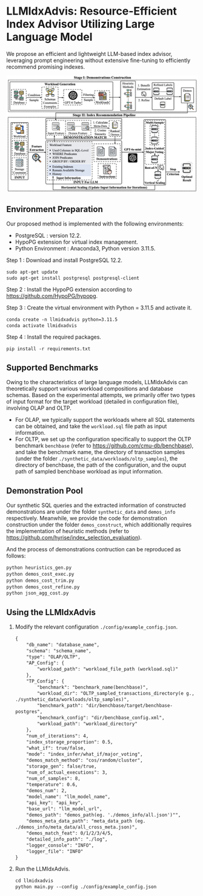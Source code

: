 # LLMIdxAdvis: Resource-Efficient Index Advisor Utilizing Large Language Model

We propose an efficient and lightweight LLM-based index advisor, leveraging prompt engineering without extensive fine-tuning to efficiently recommend promising indexes.

![overview](overview.png)

## Environment Preparation

Our proposed method is implemented with the following environments:

- PostgreSQL : version 12.2.
- HypoPG extension for virtual index management.
- Python Environment : Anaconda3, Python version 3.11.5.

Step 1 : Download and install PostgreSQL 12.2.

```
sudo apt-get update
sudo apt-get install postgresql postgresql-client
```

Step 2 : Install the HypoPG extension according to https://github.com/HypoPG/hypopg. 

Step 3 : Create the virtual environment with Python = 3.11.5 and activate it.

```
conda create -n llmidxadvis python=3.11.5
conda activate llmidxadvis
```

Step 4 : Install the required packages.

```
pip install -r requirements.txt
```

## Supported Benchmarks

Owing to the characteristics of large language models, LLMIdxAdvis can theoretically support various workload compositions and database schemas. Based on the experimental attempts, we primarily offer two types of input format for the target workload (detailed in configuration file), involving OLAP and OLTP.

- For OLAP, we typically support the workloads where all SQL statements can be obtained, and take the ``workload.sql`` file path as input information.
- For OLTP, we set up the configuration specifically to support the OLTP benchmark `benchbase` (refer to https://github.com/cmu-db/benchbase), and take the benchmark name, the directory of transaction samples (under the folder ``./synthetic_data/workloads/oltp_samples``), the directory of  benchbase, the path of the configuration, and the ouput path of sampled benchbase workload as input information.

## Demonstration Pool

Our synthetic SQL queries and the extracted information of constructed demonstrations are under the folder `synthetic_data` and `demos_info` respectively. Meanwhile, we provide the code for demonstration construction under the folder  `demos_construct`,  which additionally requires the implementation of heuristic methods (refer to https://github.com/hyrise/index_selection_evaluation).

And the process of demonstrations contruction can be reproduced as follows:

```bash
python heuristics_gen.py
python demos_cost_exec.py
python demos_cost_trim.py
python demos_cost_refine.py
python json_agg_cost.py
```

## Using the LLMIdxAdvis

1. Modify the relevant configuration `./config/example_config.json`.

   ```
   {
       "db_name": "database_name",
       "schema": "schema_name",
       "type": "OLAP/OLTP",
       "AP_Config": {
           "workload_path": "workload_file_path (workload.sql)"
       },
       "TP_Config": {
           "benchmark": "benchmark_name(benchbase)",
           "workload_dir": "OLTP_sampled_transactions_directory(e g., ./synthetic_data/workloads/oltp_samples)",
           "benchmark_path": "dir/benchbase/target/benchbase-postgres",
           "benchmark_config": "dir/benchbase_config.xml",
           "workload_path": "workload_directory"
       },
       "num_of_iterations": 4,
       "index_storage_proportion": 0.5,
       "what_if": true/false,
       "mode": "index_infer/what_if/major_voting",
       "demos_match_method": "cos/random/cluster",
       "storage_gen": false/true,
       "num_of_actual_executions": 3,
       "num_of_samples": 8,
       "temperature": 0.6,
       "demos_num": 2,
       "model_name": "llm_model_name",
       "api_key": "api_key",
       "base_url": "llm_model_url",
       "demos_path": "demos_path(eg. './demos_info/all.json')"",
       "demos_meta_data_path": "meta_data_path (eg. ./demos_info/meta_data/all_cross_meta.json)",
       "demos_match_feat": 0/1/2/3/4/5,
       "detailed_info_path": "./log",
       "logger_console": "INFO",
       "logger_file": "INFO"
   }
   ```

2. Run the LLMIdxAdvis.

   ```
   cd llmidxadvis
   python main.py --config ./config/example_config.json
   ```
